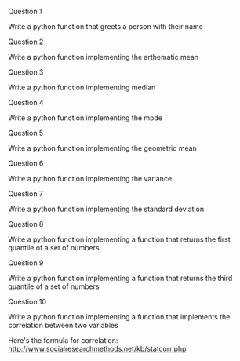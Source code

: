 Question 1

Write a python function that greets a person with their name

Question 2

Write a python function implementing the arthematic mean

Question 3

Write a python function implementing median

Question 4

Write a python function implementing the mode

Question 5

Write a python function implementing the geometric mean

Question 6

Write a python function implementing the variance

Question 7 

Write a python function implementing the standard deviation

Question 8

Write a python function implementing a function that returns the first quantile of a set of numbers

Question 9

Write a python function implementing a function that returns the third quantile of a set of numbers

Question 10

Write a python function implementing a function that implements the correlation between two variables

Here's the formula for correlation: http://www.socialresearchmethods.net/kb/statcorr.php
